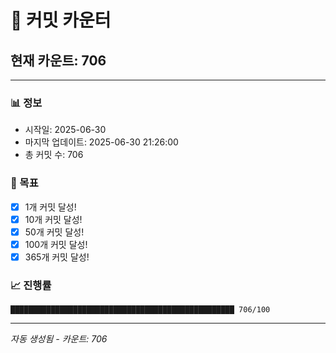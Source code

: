 # 🔢 커밋 카운터

## 현재 카운트: 706

---

### 📊 정보
- 시작일: 2025-06-30
- 마지막 업데이트: 2025-06-30 21:26:00
- 총 커밋 수: 706

### 🎯 목표
- [x] 1개 커밋 달성!
- [x] 10개 커밋 달성!
- [x] 50개 커밋 달성!
- [x] 100개 커밋 달성!
- [x] 365개 커밋 달성!

### 📈 진행률
```
██████████████████████████████████████████████████ 706/100
```

---
*자동 생성됨 - 카운트: 706*
